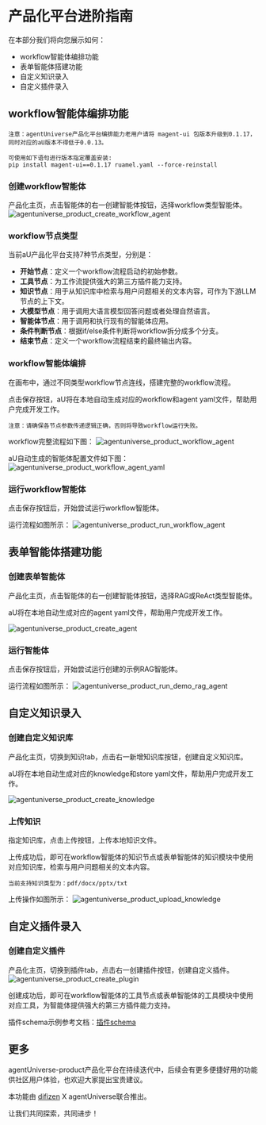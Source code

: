 # 产品化平台进阶指南
在本部分我们将向您展示如何：
* workflow智能体编排功能
* 表单智能体搭建功能
* 自定义知识录入
* 自定义插件录入

## workflow智能体编排功能
``` text
注意：agentUniverse产品化平台编排能力老用户请将 magent-ui 包版本升级到0.1.17，同时对应的aU版本不得低于0.0.13。

可使用如下语句进行版本指定覆盖安装:
pip install magent-ui==0.1.17 ruamel.yaml --force-reinstall
```
### 创建workflow智能体
产品化主页，点击智能体的右一创建智能体按钮，选择workflow类型智能体。
![agentuniverse_product_create_workflow_agent](../_picture/create_workflow_agent.png)

### workflow节点类型
当前aU产品化平台支持7种节点类型，分别是：
- **开始节点**：定义一个workflow流程启动的初始参数。
- **工具节点**：为工作流提供强大的第三方插件能力支持。
- **知识节点**：用于从知识库中检索与用户问题相关的文本内容，可作为下游LLM节点的上下文。
- **大模型节点**：用于调用大语言模型回答问题或者处理自然语言。
- **智能体节点**：用于调用和执行现有的智能体应用。
- **条件判断节点**：根据if/else条件判断将workflow拆分成多个分支。
- **结束节点**：定义一个workflow流程结束的最终输出内容。

### workflow智能体编排
在画布中，通过不同类型workflow节点连线，搭建完整的workflow流程。

点击保存按钮，aU将在本地自动生成对应的workflow和agent yaml文件，帮助用户完成开发工作。

``` text
注意：请确保各节点参数传递逻辑正确，否则将导致workflow运行失败。
```

workflow完整流程如下图：
![agentuniverse_product_workflow_agent](../_picture/workflow_agent.png)

aU自动生成的智能体配置文件如下图：
![agentuniverse_product_workflow_agent_yaml](../_picture/workflow_agent_yaml.png)

### 运行workflow智能体
点击保存按钮后，开始尝试运行workflow智能体。

运行流程如图所示：
![agentuniverse_product_run_workflow_agent](../_picture/run_workflow_agent.png)


## 表单智能体搭建功能
### 创建表单智能体
产品化主页，点击智能体的右一创建智能体按钮，选择RAG或ReAct类型智能体。

aU将在本地自动生成对应的agent yaml文件，帮助用户完成开发工作。

![agentuniverse_product_create_agent](../_picture/create_agent.png)

### 运行智能体
点击保存按钮后，开始尝试运行创建的示例RAG智能体。

运行流程如图所示：
![agentuniverse_product_run_demo_rag_agent](../_picture/run_demo_rag_agent.png)

## 自定义知识录入
### 创建自定义知识库
产品化主页，切换到知识tab，点击右一新增知识库按钮，创建自定义知识库。

aU将在本地自动生成对应的knowledge和store yaml文件，帮助用户完成开发工作。

![agentuniverse_product_create_knowledge](../_picture/create_knowledge.png)

### 上传知识
指定知识库，点击上传按钮，上传本地知识文件。

上传成功后，即可在workflow智能体的知识节点或表单智能体的知识模块中使用对应知识库，检索与用户问题相关的文本内容。

```text
当前支持知识类型为：pdf/docx/pptx/txt
```
上传操作如图所示：
![agentuniverse_product_upload_knowledge](../_picture/upload_knowledge.png)

## 自定义插件录入
### 创建自定义插件
产品化主页，切换到插件tab，点击右一创建插件按钮，创建自定义插件。
![agentuniverse_product_create_plugin](../_picture/create_plugin.png)

创建成功后，即可在workflow智能体的工具节点或表单智能体的工具模块中使用对应工具，为智能体提供强大的第三方插件能力支持。

插件schema示例参考文档：[插件schema](https://openai.xiniushu.com/docs/plugins/examples)

## 更多
agentUniverse-product产品化平台在持续迭代中，后续会有更多便捷好用的功能供社区用户体验，也欢迎大家提出宝贵建议。

本功能由 [difizen](https://github.com/difizen/magent) X agentUniverse联合推出。

让我们共同探索，共同进步！